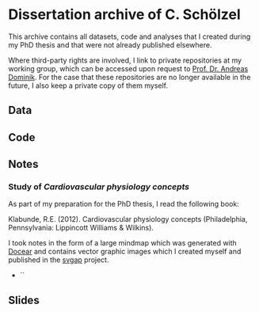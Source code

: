 # Dissertation archive of C. Schölzel

This archive contains all datasets, code and analyses that I created during my PhD thesis and that were not already published elsewhere.

Where third-party rights are involved, I link to private repositories at my working group, which can be accessed upon request to [Prof. Dr. Andreas Dominik](https://www.thm.de/mni/andreas-peter-dominik).
For the case that these repositories are no longer available in the future, I also keep a private copy of them myself.

## Data

## Code

## Notes

### Study of *Cardiovascular physiology concepts*

As part of my preparation for the PhD thesis, I read the following book:

Klabunde, R.E. (2012). Cardiovascular physiology concepts (Philadelphia, Pennsylvania: Lippincott Williams & Wilkins).

I took notes in the form of a large mindmap which was generated with [Docear](https://docear.org/) and contains vector graphic images which I created myself and published in the [svgap](https://github.com/CSchoel/svgap) project.

* ``

## Slides